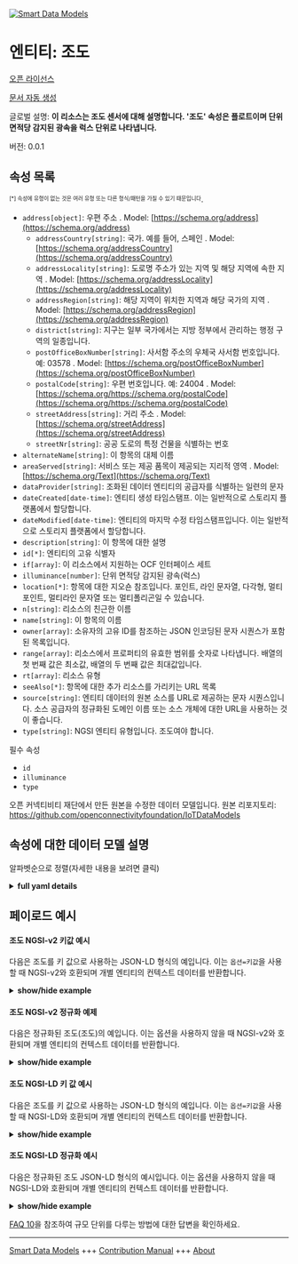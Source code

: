 <!-- 10-Header -->  
[![Smart Data Models](https://smartdatamodels.org/wp-content/uploads/2022/01/SmartDataModels_logo.png "Logo")](https://smartdatamodels.org)  
엔티티: 조도  
=======<!-- /10-Header -->  
<!-- 15-License -->  
[오픈 라이선스](https://github.com/smart-data-models//dataModel.OCF/blob/master/Illuminance/LICENSE.md)  
[문서 자동 생성](https://docs.google.com/presentation/d/e/2PACX-1vTs-Ng5dIAwkg91oTTUdt8ua7woBXhPnwavZ0FxgR8BsAI_Ek3C5q97Nd94HS8KhP-r_quD4H0fgyt3/pub?start=false&loop=false&delayms=3000#slide=id.gb715ace035_0_60)  
<!-- /15-License -->  
<!-- 20-Description -->  
글로벌 설명: **이 리소스는 조도 센서에 대해 설명합니다. '조도' 속성은 플로트이며 단위 면적당 감지된 광속을 럭스 단위로 나타냅니다.**  
버전: 0.0.1  
<!-- /20-Description -->  
<!-- 30-PropertiesList -->  

## 속성 목록  

<sup><sub>[*] 속성에 유형이 없는 것은 여러 유형 또는 다른 형식/패턴을 가질 수 있기 때문입니다</sub></sup>.  
- `address[object]`: 우편 주소  . Model: [https://schema.org/address](https://schema.org/address)	- `addressCountry[string]`: 국가. 예를 들어, 스페인  . Model: [https://schema.org/addressCountry](https://schema.org/addressCountry)  
	- `addressLocality[string]`: 도로명 주소가 있는 지역 및 해당 지역에 속한 지역  . Model: [https://schema.org/addressLocality](https://schema.org/addressLocality)  
	- `addressRegion[string]`: 해당 지역이 위치한 지역과 해당 국가의 지역  . Model: [https://schema.org/addressRegion](https://schema.org/addressRegion)  
	- `district[string]`: 지구는 일부 국가에서는 지방 정부에서 관리하는 행정 구역의 일종입니다.    
	- `postOfficeBoxNumber[string]`: 사서함 주소의 우체국 사서함 번호입니다. 예: 03578  . Model: [https://schema.org/postOfficeBoxNumber](https://schema.org/postOfficeBoxNumber)  
	- `postalCode[string]`: 우편 번호입니다. 예: 24004  . Model: [https://schema.org/https://schema.org/postalCode](https://schema.org/https://schema.org/postalCode)  
	- `streetAddress[string]`: 거리 주소  . Model: [https://schema.org/streetAddress](https://schema.org/streetAddress)  
	- `streetNr[string]`: 공공 도로의 특정 건물을 식별하는 번호    
- `alternateName[string]`: 이 항목의 대체 이름  - `areaServed[string]`: 서비스 또는 제공 품목이 제공되는 지리적 영역  . Model: [https://schema.org/Text](https://schema.org/Text)- `dataProvider[string]`: 조화된 데이터 엔티티의 공급자를 식별하는 일련의 문자  - `dateCreated[date-time]`: 엔티티 생성 타임스탬프. 이는 일반적으로 스토리지 플랫폼에서 할당합니다.  - `dateModified[date-time]`: 엔티티의 마지막 수정 타임스탬프입니다. 이는 일반적으로 스토리지 플랫폼에서 할당합니다.  - `description[string]`: 이 항목에 대한 설명  - `id[*]`: 엔티티의 고유 식별자  - `if[array]`: 이 리소스에서 지원하는 OCF 인터페이스 세트  - `illuminance[number]`: 단위 면적당 감지된 광속(럭스)  - `location[*]`: 항목에 대한 지오숀 참조입니다. 포인트, 라인 문자열, 다각형, 멀티포인트, 멀티라인 문자열 또는 멀티폴리곤일 수 있습니다.  - `n[string]`: 리소스의 친근한 이름  - `name[string]`: 이 항목의 이름  - `owner[array]`: 소유자의 고유 ID를 참조하는 JSON 인코딩된 문자 시퀀스가 포함된 목록입니다.  - `range[array]`: 리소스에서 프로퍼티의 유효한 범위를 숫자로 나타냅니다. 배열의 첫 번째 값은 최소값, 배열의 두 번째 값은 최대값입니다.  - `rt[array]`: 리소스 유형  - `seeAlso[*]`: 항목에 대한 추가 리소스를 가리키는 URL 목록  - `source[string]`: 엔티티 데이터의 원본 소스를 URL로 제공하는 문자 시퀀스입니다. 소스 공급자의 정규화된 도메인 이름 또는 소스 개체에 대한 URL을 사용하는 것이 좋습니다.  - `type[string]`: NGSI 엔티티 유형입니다. 조도여야 합니다.  <!-- /30-PropertiesList -->  
<!-- 35-RequiredProperties -->  
필수 속성  
- `id`  - `illuminance`  - `type`  <!-- /35-RequiredProperties -->  
<!-- 40-RequiredProperties -->  
오픈 커넥티비티 재단에서 만든 원본을 수정한 데이터 모델입니다. 원본 리포지토리: https://github.com/openconnectivityfoundation/IoTDataModels  
<!-- /40-RequiredProperties -->  
<!-- 50-DataModelHeader -->  
## 속성에 대한 데이터 모델 설명  
알파벳순으로 정렬(자세한 내용을 보려면 클릭)  
<!-- /50-DataModelHeader -->  
<!-- 60-ModelYaml -->  
<details><summary><strong>full yaml details</strong></summary>    
```yaml  
Illuminance:    
  description: This Resource describes an illuminance sensor.The Property 'illuminance' is a float and represents the sensed luminous flux per unit area in lux.    
  properties:    
    address:    
      description: The mailing address    
      properties:    
        addressCountry:    
          description: 'The country. For example, Spain'    
          type: string    
          x-ngsi:    
            model: https://schema.org/addressCountry    
            type: Property    
        addressLocality:    
          description: 'The locality in which the street address is, and which is in the region'    
          type: string    
          x-ngsi:    
            model: https://schema.org/addressLocality    
            type: Property    
        addressRegion:    
          description: 'The region in which the locality is, and which is in the country'    
          type: string    
          x-ngsi:    
            model: https://schema.org/addressRegion    
            type: Property    
        district:    
          description: 'A district is a type of administrative division that, in some countries, is managed by the local government'    
          type: string    
          x-ngsi:    
            type: Property    
        postOfficeBoxNumber:    
          description: 'The post office box number for PO box addresses. For example, 03578'    
          type: string    
          x-ngsi:    
            model: https://schema.org/postOfficeBoxNumber    
            type: Property    
        postalCode:    
          description: 'The postal code. For example, 24004'    
          type: string    
          x-ngsi:    
            model: https://schema.org/https://schema.org/postalCode    
            type: Property    
        streetAddress:    
          description: The street address    
          type: string    
          x-ngsi:    
            model: https://schema.org/streetAddress    
            type: Property    
        streetNr:    
          description: Number identifying a specific property on a public street    
          type: string    
          x-ngsi:    
            type: Property    
      type: object    
      x-ngsi:    
        model: https://schema.org/address    
        type: Property    
    alternateName:    
      description: An alternative name for this item    
      type: string    
      x-ngsi:    
        type: Property    
    areaServed:    
      description: The geographic area where a service or offered item is provided    
      type: string    
      x-ngsi:    
        model: https://schema.org/Text    
        type: Property    
    dataProvider:    
      description: A sequence of characters identifying the provider of the harmonised data entity    
      type: string    
      x-ngsi:    
        type: Property    
    dateCreated:    
      description: Entity creation timestamp. This will usually be allocated by the storage platform    
      format: date-time    
      type: string    
      x-ngsi:    
        type: Property    
    dateModified:    
      description: Timestamp of the last modification of the entity. This will usually be allocated by the storage platform    
      format: date-time    
      type: string    
      x-ngsi:    
        type: Property    
    description:    
      description: A description of this item    
      type: string    
      x-ngsi:    
        type: Property    
    id:    
      anyOf:    
        - description: Identifier format of any NGSI entity    
          maxLength: 256    
          minLength: 1    
          pattern: ^[\w\-\.\{\}\$\+\*\[\]`|~^@!,:\\]+$    
          type: string    
          x-ngsi:    
            type: Property    
        - description: Identifier format of any NGSI entity    
          format: uri    
          type: string    
          x-ngsi:    
            type: Property    
      description: Unique identifier of the entity    
      x-ngsi:    
        type: Property    
    if:    
      description: The OCF Interface set supported by this Resource    
      items:    
        enum:    
          - oic.if.s    
          - oic.if.baseline    
        type: string    
      minItems: 2    
      readOnly: true    
      type: array    
      uniqueItems: true    
      x-ngsi:    
        type: Property    
    illuminance:    
      description: The sensed luminous flux per unit area in lux    
      readOnly: true    
      type: number    
      x-ngsi:    
        type: Property    
    location:    
      description: 'Geojson reference to the item. It can be Point, LineString, Polygon, MultiPoint, MultiLineString or MultiPolygon'    
      oneOf:    
        - description: Geojson reference to the item. Point    
          properties:    
            bbox:    
              items:    
                type: number    
              minItems: 4    
              type: array    
            coordinates:    
              items:    
                type: number    
              minItems: 2    
              type: array    
            type:    
              enum:    
                - Point    
              type: string    
          required:    
            - type    
            - coordinates    
          title: GeoJSON Point    
          type: object    
          x-ngsi:    
            type: GeoProperty    
        - description: Geojson reference to the item. LineString    
          properties:    
            bbox:    
              items:    
                type: number    
              minItems: 4    
              type: array    
            coordinates:    
              items:    
                items:    
                  type: number    
                minItems: 2    
                type: array    
              minItems: 2    
              type: array    
            type:    
              enum:    
                - LineString    
              type: string    
          required:    
            - type    
            - coordinates    
          title: GeoJSON LineString    
          type: object    
          x-ngsi:    
            type: GeoProperty    
        - description: Geojson reference to the item. Polygon    
          properties:    
            bbox:    
              items:    
                type: number    
              minItems: 4    
              type: array    
            coordinates:    
              items:    
                items:    
                  items:    
                    type: number    
                  minItems: 2    
                  type: array    
                minItems: 4    
                type: array    
              type: array    
            type:    
              enum:    
                - Polygon    
              type: string    
          required:    
            - type    
            - coordinates    
          title: GeoJSON Polygon    
          type: object    
          x-ngsi:    
            type: GeoProperty    
        - description: Geojson reference to the item. MultiPoint    
          properties:    
            bbox:    
              items:    
                type: number    
              minItems: 4    
              type: array    
            coordinates:    
              items:    
                items:    
                  type: number    
                minItems: 2    
                type: array    
              type: array    
            type:    
              enum:    
                - MultiPoint    
              type: string    
          required:    
            - type    
            - coordinates    
          title: GeoJSON MultiPoint    
          type: object    
          x-ngsi:    
            type: GeoProperty    
        - description: Geojson reference to the item. MultiLineString    
          properties:    
            bbox:    
              items:    
                type: number    
              minItems: 4    
              type: array    
            coordinates:    
              items:    
                items:    
                  items:    
                    type: number    
                  minItems: 2    
                  type: array    
                minItems: 2    
                type: array    
              type: array    
            type:    
              enum:    
                - MultiLineString    
              type: string    
          required:    
            - type    
            - coordinates    
          title: GeoJSON MultiLineString    
          type: object    
          x-ngsi:    
            type: GeoProperty    
        - description: Geojson reference to the item. MultiLineString    
          properties:    
            bbox:    
              items:    
                type: number    
              minItems: 4    
              type: array    
            coordinates:    
              items:    
                items:    
                  items:    
                    items:    
                      type: number    
                    minItems: 2    
                    type: array    
                  minItems: 4    
                  type: array    
                type: array    
              type: array    
            type:    
              enum:    
                - MultiPolygon    
              type: string    
          required:    
            - type    
            - coordinates    
          title: GeoJSON MultiPolygon    
          type: object    
          x-ngsi:    
            type: GeoProperty    
      x-ngsi:    
        type: GeoProperty    
    n:    
      description: Friendly name of the Resource    
      maxLength: 64    
      readOnly: true    
      type: string    
      x-ngsi:    
        type: Property    
    name:    
      description: The name of this item    
      type: string    
      x-ngsi:    
        type: Property    
    owner:    
      description: A List containing a JSON encoded sequence of characters referencing the unique Ids of the owner(s)    
      items:    
        anyOf:    
          - description: Identifier format of any NGSI entity    
            maxLength: 256    
            minLength: 1    
            pattern: ^[\w\-\.\{\}\$\+\*\[\]`|~^@!,:\\]+$    
            type: string    
            x-ngsi:    
              type: Property    
          - description: Identifier format of any NGSI entity    
            format: uri    
            type: string    
            x-ngsi:    
              type: Property    
        description: Unique identifier of the entity    
        x-ngsi:    
          type: Property    
      type: array    
      x-ngsi:    
        type: Property    
    range:    
      description: 'The valid range for the Property in the Resource as a number. The first value in the array is the minimum value, the second value in the array is the maximum value'    
      items:    
        type: number    
      maxItems: 2    
      minItems: 2    
      readOnly: true    
      type: array    
      x-ngsi:    
        type: Property    
    rt:    
      description: The Resource Type    
      items:    
        enum:    
          - oic.r.sensor.illuminance    
        maxLength: 64    
        type: string    
      minItems: 1    
      readOnly: true    
      type: array    
      uniqueItems: true    
      x-ngsi:    
        type: Property    
    seeAlso:    
      description: list of uri pointing to additional resources about the item    
      oneOf:    
        - items:    
            format: uri    
            type: string    
          minItems: 1    
          type: array    
        - format: uri    
          type: string    
      x-ngsi:    
        type: Property    
    source:    
      description: 'A sequence of characters giving the original source of the entity data as a URL. Recommended to be the fully qualified domain name of the source provider, or the URL to the source object'    
      type: string    
      x-ngsi:    
        type: Property    
    type:    
      description: NGSI entity type. It has to be Illuminance    
      enum:    
        - Illuminance    
      type: string    
      x-ngsi:    
        type: Property    
  required:    
    - illuminance    
    - id    
    - type    
  type: object    
  x-derived-from: https://raw.githubusercontent.com/openconnectivityfoundation/IoTDataModels/master/IlluminanceSensorResURI.swagger.json    
  x-disclaimer: 'Redistribution and use in source and binary forms, with or without modification, are permitted  provided that the license conditions are met. Copyleft (c) 2022 Contributors to Smart Data Models Program'    
  x-license-url: https://github.com/smart-data-models/dataModel.OCF/blob/master/Illuminance/LICENSE.md    
  x-model-schema: https://smart-data-models.github.io/dataModel.OCF/Illuminance/schema.json    
  x-model-tags: OCF    
  x-version: 0.0.1    
```  
</details>    
<!-- /60-ModelYaml -->  
<!-- 70-MiddleNotes -->  
<!-- /70-MiddleNotes -->  
<!-- 80-Examples -->  
## 페이로드 예시  
#### 조도 NGSI-v2 키값 예시  
다음은 조도를 키 값으로 사용하는 JSON-LD 형식의 예입니다. 이는 `옵션=키값`을 사용할 때 NGSI-v2와 호환되며 개별 엔티티의 컨텍스트 데이터를 반환합니다.  
<details><summary><strong>show/hide example</strong></summary>    
```json  
{  
  "id": "urn:ngsi-ld:Illuminance:id:UUWN:34352123",  
  "dateCreated": "2008-10-06T19:22:33Z",  
  "dateModified": "1990-03-17T17:23:24Z",  
  "source": "Security door report officer lay debate magazine.",  
  "name": "Tell size compare point. Out big get entire culture hit. Hospital popular term join pressure else opportunity.",  
  "alternateName": "Dark hour behind executive find old least half.",  
  "description": "High edge measure political common front. After of while middle off morning staff. Those Republican individual fast forget culture.",  
  "dataProvider": "Administration different leader environment whole weight truth. Concern there hand travel unit investment class. Always tree property him economic computer.",  
  "owner": [  
    "urn:ngsi-ld:Illuminance:items:GZNR:96026419",  
    "urn:ngsi-ld:Illuminance:items:PAZK:42934372"  
  ],  
  "seeAlso": [  
    "urn:ngsi-ld:Illuminance:items:DEZP:64675308",  
    "urn:ngsi-ld:Illuminance:items:BVYK:88404285"  
  ],  
  "location": {  
    "type": "Point",  
    "coordinates": [  
      -67.769054,  
      -112.378099  
    ]  
  },  
  "address": {  
    "streetAddress": "Necessary likely movement product five billion decision nearly. Mention top perform personal.",  
    "addressLocality": "Everyone final page performance interesting. Between management population experience.",  
    "addressRegion": "Sense all raise. Population writer bank difficult general from. Itself ability less three either teach. Situation great agreement best if.",  
    "addressCountry": "Join including continue bring quality. Change policy song marriage employee interest.",  
    "postalCode": "Citizen feel wife big actually there decide.",  
    "postOfficeBoxNumber": "Before leg garden win administration. Particular according book nor still thank take. Executive inside street agree."  
  },  
  "areaServed": "View up present as consider market administration wear. Now collection well create traditional because first student.",  
  "rt": [  
    "oic.r.sensor.illuminance",  
    "oic.r.sensor.illuminance"  
  ],  
  "illuminance": {  
    "type": "Property",  
    "value": 744.9  
  },  
  "n": "Executive great amount approach statement edge a mind. Life Democrat note laugh capital week culture speak.",  
  "range": [  
    9.5,  
    497.1  
  ],  
  "if": [  
    "oic.if.baseline",  
    "oic.if.s"  
  ],  
  "type": "Illuminance"  
}  
```  
</details>  
#### 조도 NGSI-v2 정규화 예제  
다음은 정규화된 조도(조도)의 예입니다. 이는 옵션을 사용하지 않을 때 NGSI-v2와 호환되며 개별 엔티티의 컨텍스트 데이터를 반환합니다.  
<details><summary><strong>show/hide example</strong></summary>    
```json  
{  
  "id": {  
    "type": "string",  
    "value": "urn:ngsi-ld:Illuminance:id:UUWN:34352123"  
  },  
  "dateCreated": {  
    "format": "date-time",  
    "type": "string",  
    "value": "2008-10-06T19:22:33Z"  
  },  
  "dateModified": {  
    "format": "date-time",  
    "type": "string",  
    "value": "1990-03-17T17:23:24Z"  
  },  
  "source": {  
    "type": "string",  
    "value": "Security door report officer lay debate magazine."  
  },  
  "name": {  
    "type": "string",  
    "value": "Tell size compare point. Out big get entire culture hit. Hospital popular term join pressure else opportunity."  
  },  
  "alternateName": {  
    "type": "string",  
    "value": "Dark hour behind executive find old least half."  
  },  
  "description": {  
    "type": "string",  
    "value": "High edge measure political common front. After of while middle off morning staff. Those Republican individual fast forget culture."  
  },  
  "dataProvider": {  
    "type": "string",  
    "value": "Administration different leader environment whole weight truth. Concern there hand travel unit investment class. Always tree property him economic computer."  
  },  
  "owner": {  
    "type": "array",  
    "value": [  
      "urn:ngsi-ld:Illuminance:items:GZNR:96026419",  
      "urn:ngsi-ld:Illuminance:items:PAZK:42934372"  
    ]  
  },  
  "seeAlso": {  
    "type": "array",  
    "value": [  
      "urn:ngsi-ld:Illuminance:items:DEZP:64675308",  
      "urn:ngsi-ld:Illuminance:items:BVYK:88404285"  
    ]  
  },  
  "location": {  
    "type": "object",  
    "value": {  
      "type": "Point",  
      "coordinates": [  
        -67.769054,  
        -112.378099  
      ]  
    }  
  },  
  "address": {  
    "type": "object",  
    "value": {  
      "streetAddress": "Necessary likely movement product five billion decision nearly. Mention top perform personal.",  
      "addressLocality": "Everyone final page performance interesting. Between management population experience.",  
      "addressRegion": "Sense all raise. Population writer bank difficult general from. Itself ability less three either teach. Situation great agreement best if.",  
      "addressCountry": "Join including continue bring quality. Change policy song marriage employee interest.",  
      "postalCode": "Citizen feel wife big actually there decide.",  
      "postOfficeBoxNumber": "Before leg garden win administration. Particular according book nor still thank take. Executive inside street agree."  
    }  
  },  
  "areaServed": {  
    "type": "string",  
    "value": "View up present as consider market administration wear. Now collection well create traditional because first student."  
  },  
  "rt": {  
    "type": "array",  
    "value": [  
      "oic.r.sensor.illuminance",  
      "oic.r.sensor.illuminance"  
    ]  
  },  
  "illuminance": {  
    "type": "object",  
    "value": {  
      "type": "Property",  
      "value": 744.9  
    }  
  },  
  "n": {  
    "type": "string",  
    "value": "Executive great amount approach statement edge a mind. Life Democrat note laugh capital week culture speak."  
  },  
  "range": {  
    "type": "array",  
    "value": [  
      9.5,  
      497.1  
    ]  
  },  
  "if": {  
    "type": "array",  
    "value": [  
      "oic.if.baseline",  
      "oic.if.s"  
    ]  
  },  
  "type": {  
    "type": "string",  
    "value": "Illuminance"  
  }  
}  
```  
</details>  
#### 조도 NGSI-LD 키 값 예시  
다음은 조도를 키 값으로 사용하는 JSON-LD 형식의 예입니다. 이는 `옵션=키값`을 사용할 때 NGSI-LD와 호환되며 개별 엔티티의 컨텍스트 데이터를 반환합니다.  
<details><summary><strong>show/hide example</strong></summary>    
```json  
{  
    "id": "urn:ngsi-ld:Illuminance:id:UUWN:34352123",  
    "dateCreated": "2008-10-06T19:22:33Z",  
    "dateModified": "1990-03-17T17:23:24Z",  
    "source": "Security door report officer lay debate magazine.",  
    "name": "Tell size compare point. Out big get entire culture hit. Hospital popular term join pressure else opportunity.",  
    "alternateName": "Dark hour behind executive find old least half.",  
    "description": "High edge measure political common front. After of while middle off morning staff. Those Republican individual fast forget culture.",  
    "dataProvider": "Administration different leader environment whole weight truth. Concern there hand travel unit investment class. Always tree property him economic computer.",  
    "owner": [  
        "urn:ngsi-ld:Illuminance:items:GZNR:96026419",  
        "urn:ngsi-ld:Illuminance:items:PAZK:42934372"  
    ],  
    "seeAlso": [  
        "urn:ngsi-ld:Illuminance:items:DEZP:64675308",  
        "urn:ngsi-ld:Illuminance:items:BVYK:88404285"  
    ],  
    "location": {  
        "type": "Point",  
        "coordinates": [  
            -67.769054,  
            -112.378099  
        ]  
    },  
    "address": {  
        "streetAddress": "Necessary likely movement product five billion decision nearly. Mention top perform personal.",  
        "addressLocality": "Everyone final page performance interesting. Between management population experience.",  
        "addressRegion": "Sense all raise. Population writer bank difficult general from. Itself ability less three either teach. Situation great agreement best if.",  
        "addressCountry": "Join including continue bring quality. Change policy song marriage employee interest.",  
        "postalCode": "Citizen feel wife big actually there decide.",  
        "postOfficeBoxNumber": "Before leg garden win administration. Particular according book nor still thank take. Executive inside street agree."  
    },  
    "areaServed": "View up present as consider market administration wear. Now collection well create traditional because first student.",  
    "rt": [  
        "oic.r.sensor.illuminance",  
        "oic.r.sensor.illuminance"  
    ],  
    "illuminance": {  
        "type": "Property",  
        "value": 744.9  
    },  
    "n": "Executive great amount approach statement edge a mind. Life Democrat note laugh capital week culture speak.",  
    "range": [  
        9.5,  
        497.1  
    ],  
    "if": [  
        "oic.if.baseline",  
        "oic.if.s"  
    ],  
    "type": "Illuminance",  
    "@context": [  
        "https://smartdatamodels.org/context.jsonld",  
        "https://raw.githubusercontent.com/smart-data-models/dataModel.OCF/master/context.jsonld"  
    ]  
}  
```  
</details>  
#### 조도 NGSI-LD 정규화 예시  
다음은 정규화된 조도 JSON-LD 형식의 예시입니다. 이는 옵션을 사용하지 않을 때 NGSI-LD와 호환되며 개별 엔티티의 컨텍스트 데이터를 반환합니다.  
<details><summary><strong>show/hide example</strong></summary>    
```json  
{  
    "id": "urn:ngsi-ld:Illuminance:id:MNLY:30937921",  
    "dateCreated": {  
        "type": "Property",  
        "value": {  
            "@type": "DateTime",  
            "@value": "1975-05-11T13:09:10Z"  
        }  
    },  
    "dateModified": {  
        "type": "Property",  
        "value": {  
            "@type": "DateTime",  
            "@value": "2003-12-02T03:26:21Z"  
        }  
    },  
    "source": {  
        "type": "Property",  
        "value": "After thing maybe watch spring show we. Several south address building she. Protect force hair machine. Season government goal wait air section."  
    },  
    "name": {  
        "type": "Property",  
        "value": "Method institution hand first up. Media care sea."  
    },  
    "alternateName": {  
        "type": "Property",  
        "value": "Image man after large."  
    },  
    "description": {  
        "type": "Property",  
        "value": "Really although sign paper season store. Fear exactly collection."  
    },  
    "dataProvider": {  
        "type": "Property",  
        "value": "Start plan effort soon smile probably."  
    },  
    "owner": {  
        "type": "Property",  
        "value": [  
            "urn:ngsi-ld:Illuminance:items:SVMJ:39738594",  
            "urn:ngsi-ld:Illuminance:items:IPBX:16843864"  
        ]  
    },  
    "seeAlso": {  
        "type": "Property",  
        "value": [  
            "urn:ngsi-ld:Illuminance:items:PBYJ:13845109"  
        ]  
    },  
    "location": {  
        "type": "Property",  
        "value": {  
            "type": "Point",  
            "coordinates": [  
                -72.2442105,  
                103.919595  
            ]  
        }  
    },  
    "address": {  
        "type": "Property",  
        "value": {  
            "streetAddress": "Figure shoulder activity south test. Doctor herself detail. Power teach itself ability risk consider.",  
            "addressLocality": "Report feeling player picture. Program air sometimes crime son management. Home choose cup drive standard.",  
            "addressRegion": "Admit art half adult image memory.",  
            "addressCountry": "Nature support else week power present own floor.",  
            "postalCode": "Right open effect sense question end. Training laugh speak behind focus in win analysis.",  
            "postOfficeBoxNumber": "To under car if newspaper player prove article."  
        }  
    },  
    "areaServed": {  
        "type": "Property",  
        "value": "Film consumer why indeed heavy. Perform production report. North seven risk company ever firm."  
    },  
    "rt": {  
        "type": "Property",  
        "value": [  
            "oic.r.sensor.illuminance"  
        ]  
    },  
    "illuminance": {  
        "type": "Property",  
        "value": 338.8  
    },  
    "n": {  
        "type": "Property",  
        "value": "Off woman hour your also. Lead hold race space. Rich available hold base project page."  
    },  
    "range": {  
        "type": "Property",  
        "value": [  
            194.8,  
            76.4  
        ]  
    },  
    "if": {  
        "type": "Property",  
        "value": [  
            "oic.if.baseline",  
            "oic.if.baseline"  
        ]  
    },  
    "type": "Illuminance",  
    "@context": [  
        "https://smartdatamodels.org/context.jsonld",  
        "https://raw.githubusercontent.com/smart-data-models/dataModel.OCF/master/context.jsonld"  
    ]  
}  
```  
</details><!-- /80-Examples -->  
<!-- 90-FooterNotes -->  
<!-- /90-FooterNotes -->  
<!-- 95-Units -->  
[FAQ 10](https://smartdatamodels.org/index.php/faqs/)을 참조하여 규모 단위를 다루는 방법에 대한 답변을 확인하세요.  
<!-- /95-Units -->  
<!-- 97-LastFooter -->  
---  
[Smart Data Models](https://smartdatamodels.org) +++ [Contribution Manual](https://bit.ly/contribution_manual) +++ [About](https://bit.ly/Introduction_SDM)<!-- /97-LastFooter -->  
